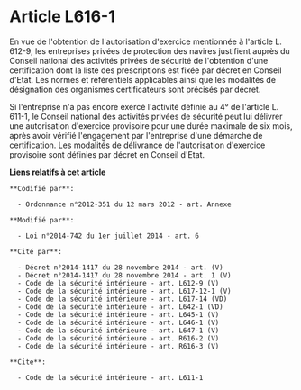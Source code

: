 # Article L616-1

En vue de l'obtention de l'autorisation d'exercice mentionnée à l'article L. 612-9, les entreprises privées de protection des
navires justifient auprès du Conseil national des activités privées de sécurité de l'obtention d'une certification dont la
liste des prescriptions est fixée par décret en Conseil d'Etat. Les normes et référentiels applicables ainsi que les
modalités de désignation des organismes certificateurs sont précisés par décret. 

Si l'entreprise n'a pas encore exercé l'activité définie au 4° de l'article L. 611-1, le Conseil national des activités
privées de sécurité peut lui délivrer une autorisation d'exercice provisoire pour une durée maximale de six mois, après avoir
vérifié l'engagement par l'entreprise d'une démarche de certification. Les modalités de délivrance de l'autorisation
d'exercice provisoire sont définies par décret en Conseil d'Etat.

**Liens relatifs à cet article**

	**Codifié par**:

	  - Ordonnance n°2012-351 du 12 mars 2012 - art. Annexe

	**Modifié par**:

	  - Loi n°2014-742 du 1er juillet 2014 - art. 6

	**Cité par**:

	  - Décret n°2014-1417 du 28 novembre 2014 - art. (V)
	  - Décret n°2014-1417 du 28 novembre 2014 - art. 1 (V)
	  - Code de la sécurité intérieure - art. L612-9 (V)
	  - Code de la sécurité intérieure - art. L617-12-1 (V)
	  - Code de la sécurité intérieure - art. L617-14 (VD)
	  - Code de la sécurité intérieure - art. L642-1 (VD)
	  - Code de la sécurité intérieure - art. L645-1 (V)
	  - Code de la sécurité intérieure - art. L646-1 (V)
	  - Code de la sécurité intérieure - art. L647-1 (V)
	  - Code de la sécurité intérieure - art. R616-2 (V)
	  - Code de la sécurité intérieure - art. R616-3 (V)

	**Cite**:

	  - Code de la sécurité intérieure - art. L611-1
